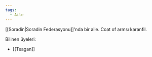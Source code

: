 ```yaml
---
tags:
  - Aile
---  
```

  
[[Soradin|Soradin Federasyonu]]'nda bir aile. Coat of armsı karanfil.  
  
Bilinen üyeleri:  

- [[Teagan]]